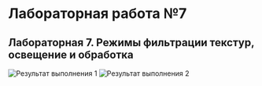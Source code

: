 # Лабораторная работа №7
## Лабораторная 7. Режимы фильтрации текстур, освещение и обработка

![Результат выполнения 1]()
![Результат выполнения 2]()
